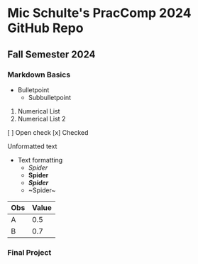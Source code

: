 # Mic Schulte's PracComp 2024 GitHub Repo
## Fall Semester 2024
### Markdown Basics
- Bulletpoint
	- Subbulletpoint

1. Numerical List
2. Numerical List 2

[ ] Open check
[x] Checked

Unformatted text
- Text formatting
	- _Spider_
	- __Spider__
	- __*Spider*__
	- ~Spider~

| Obs | Value |
| --- | ----- |
| A   | 0.5   |
| B   | 0.7   |

### Final Project

